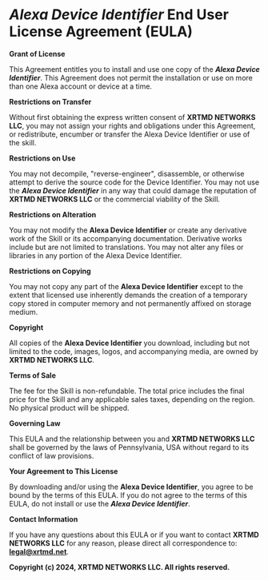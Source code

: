# _Alexa Device Identifier_ End User License Agreement (EULA)

**Grant of License**

This Agreement entitles you to install and use one copy of the _**Alexa Device Identifier**_. This Agreement does not permit the installation or use on more than one Alexa account or device at a time.

**Restrictions on Transfer**

Without first obtaining the express written consent of **XRTMD NETWORKS LLC**, you may not assign your rights and obligations under this Agreement, or redistribute, encumber or transfer the Alexa Device Identifier or use of the skill.

**Restrictions on Use**

You may not decompile, "reverse-engineer", disassemble, or otherwise attempt to derive the source code for the Device Identifier. You may not use the _**Alexa Device Identifier**_ in any way that could damage the reputation of **XRTMD NETWORKS LLC** or the commercial viability of the Skill.

**Restrictions on Alteration**

You may not modify the **Alexa Device Identifier** or create any derivative work of the Skill or its accompanying documentation. Derivative works include but are not limited to translations. You may not alter any files or libraries in any portion of the Alexa Device Identifier.

**Restrictions on Copying**

You may not copy any part of the **Alexa Device Identifier** except to the extent that licensed use inherently demands the creation of a temporary copy stored in computer memory and not permanently affixed on storage medium.

**Copyright**

All copies of the **Alexa Device Identifier** you download, including but not limited to the code, images, logos, and accompanying media, are owned by **XRTMD NETWORKS LLC**.

**Terms of Sale**

The fee for the Skill is non-refundable. The total price includes the final price for the Skill and any applicable sales taxes, depending on the region. No physical product will be shipped.

**Governing Law**

This EULA and the relationship between you and **XRTMD NETWORKS LLC** shall be governed by the laws of Pennsylvania, USA without regard to its conflict of law provisions.

**Your Agreement to This License**

By downloading and/or using the **Alexa Device Identifier**, you agree to be bound by the terms of this EULA. If you do not agree to the terms of this EULA, do not install or use the _**Alexa Device Identifier**_.

**Contact Information**

If you have any questions about this EULA or if you want to contact **XRTMD NETWORKS LLC** for any reason, please direct all correspondence to: **legal@xrtmd.net**.

**Copyright (c) 2024, XRTMD NETWORKS LLC. All rights reserved.**
